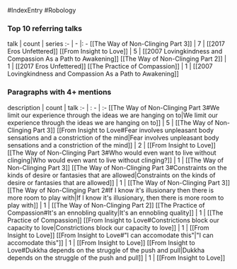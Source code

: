 #IndexEntry #Robology

### Top 10 referring talks
talk | count | series
:- | - |: -
[[The Way of Non-Clinging Part 3]] | 7 | [[2017 Eros Unfettered]]
[[From Insight to Love]] | 5 | [[2007 Lovingkindness and Compassion As a Path to Awakening]]
[[The Way of Non-Clinging Part 2]] | 1 | [[2017 Eros Unfettered]]
[[The Practice of Compassion]] | 1 | [[2007 Lovingkindness and Compassion As a Path to Awakening]]

### Paragraphs with 4+ mentions
description | count | talk
:- | : - | :-
[[The Way of Non-Clinging Part 3#We limit our experience through the ideas we are hanging on to\|We limit our experience through the ideas we are hanging on to]] | 5 | [[The Way of Non-Clinging Part 3]]
[[From Insight to Love#Fear involves unpleasant body sensations and a constriction of the mind\|Fear involves unpleasant body sensations and a constriction of the mind]] | 2 | [[From Insight to Love]]
[[The Way of Non-Clinging Part 3#Who would even want to live without clinging\|Who would even want to live without clinging?]] | 1 | [[The Way of Non-Clinging Part 3]]
[[The Way of Non-Clinging Part 3#Constraints on the kinds of desire or fantasies that are allowed\|Constraints on the kinds of desire or fantasies that are allowed]] | 1 | [[The Way of Non-Clinging Part 3]]
[[The Way of Non-Clinging Part 2#If I know it's illusionary then there is more room to play with\|If I know it's illusionary, then there is more room to play with]] | 1 | [[The Way of Non-Clinging Part 2]]
[[The Practice of Compassion#It's an ennobling quality\|It's an ennobling quality]] | 1 | [[The Practice of Compassion]]
[[From Insight to Love#Constrictions block our capacity to love\|Constrictions block our capacity to love]] | 1 | [[From Insight to Love]]
[[From Insight to Love#"I can accomodate this"\|"I can accomodate this"]] | 1 | [[From Insight to Love]]
[[From Insight to Love#Dukkha depends on the struggle of the push and pull\|Dukkha depends on the struggle of the push and pull]] | 1 | [[From Insight to Love]]

